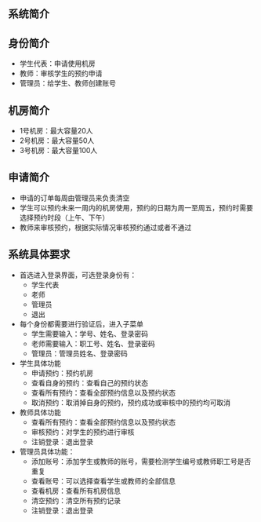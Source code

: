 
## 系统简介


## 身份简介
- 学生代表：申请使用机房
- 教师：审核学生的预约申请
- 管理员：给学生、教师创建账号


## 机房简介
- 1号机房：最大容量20人
- 2号机房：最大容量50人
- 3号机房：最大容量100人

## 申请简介
- 申请的订单每周由管理员来负责清空
- 学生可以预约未来一周内的机房使用，预约的日期为周一至周五，预约时需要选择预约时段（上午、下午）
- 教师来审核预约，根据实际情况审核预约通过或者不通过

## 系统具体要求
- 首选进入登录界面，可选登录身份有：
    - 学生代表
    - 老师
    - 管理员
    - 退出
- 每个身份都需要进行验证后，进入子菜单
    - 学生需要输入：学号、姓名、登录密码
    - 老师需要输入：职工号、姓名、登录密码
    - 管理员：管理员姓名、登录密码
- 学生具体功能
    - 申请预约：预约机房
    - 查看自身的预约：查看自己的预约状态
    - 查看所有预约：查看全部预约信息以及预约状态
    - 取消预约：取消掉自身的预约，预约成功或审核中的预约均可取消
- 教师具体功能
    - 查看所有预约：查看全部预约信息以及预约状态
    - 审核预约：对学生的预约进行审核
    - 注销登录：退出登录
- 管理员具体功能：
    - 添加账号：添加学生或教师的账号，需要检测学生编号或教师职工号是否重复
    - 查看账号：可以选择查看学生或教师的全部信息
    - 查看机房：查看所有机房信息
    - 清空预约：清空所有预约记录
    - 注销登录：退出登录